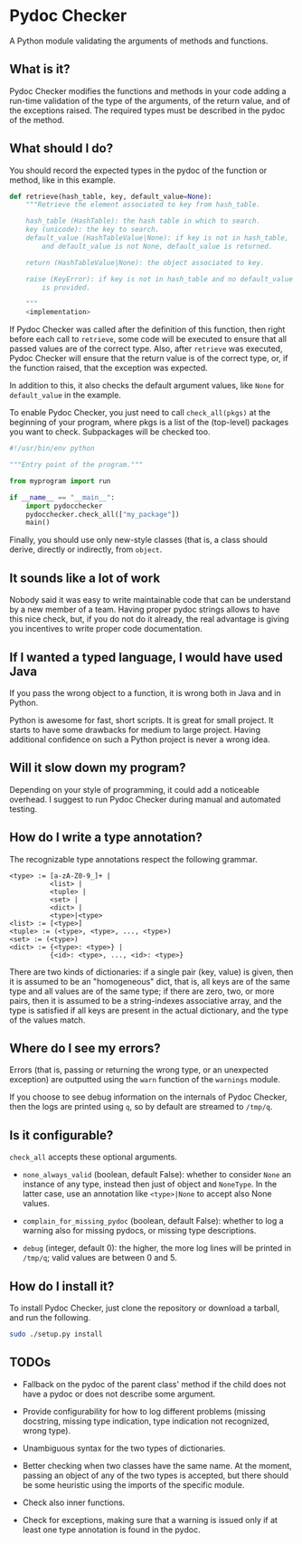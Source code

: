 Pydoc Checker
=============

A Python module validating the arguments of methods and functions.


What is it?
-----------

Pydoc Checker modifies the functions and methods in your code adding a
run-time validation of the type of the arguments, of the return value,
and of the exceptions raised. The required types must be described in
the pydoc of the method.


What should I do?
-----------------

You should record the expected types in the pydoc of the function or
method, like in this example.

```python
def retrieve(hash_table, key, default_value=None):
    """Retrieve the element associated to key from hash_table.

    hash_table (HashTable): the hash table in which to search.
    key (unicode): the key to search.
    default_value (HashTableValue|None): if key is not in hash_table,
        and default_value is not None, default_value is returned.

    return (HashTableValue|None): the object associated to key.

    raise (KeyError): if key is not in hash_table and no default_value
        is provided.

    """
    <implementation>
```

If Pydoc Checker was called after the definition of this function,
then right before each call to ```retrieve```, some code will be
executed to ensure that all passed values are of the correct
type. Also, after ```retrieve``` was executed, Pydoc Checker will
ensure that the return value is of the correct type, or, if the
function raised, that the exception was expected.

In addition to this, it also checks the default argument values, like
```None``` for ```default_value``` in the example.

To enable Pydoc Checker, you just need to call ```check_all(pkgs)```
at the beginning of your program, where pkgs is a list of the
(top-level) packages you want to check. Subpackages will be checked
too.

```python
#!/usr/bin/env python

"""Entry point of the program."""

from myprogram import run

if __name__ == "__main__":
    import pydocchecker
    pydocchecker.check_all(["my_package"])
    main()
```

Finally, you should use only new-style classes (that is, a class
should derive, directly or indirectly, from ```object```.


It sounds like a lot of work
----------------------------

Nobody said it was easy to write maintainable code that can be
understand by a new member of a team. Having proper pydoc strings
allows to have this nice check, but, if you do not do it already, the
real advantage is giving you incentives to write proper code
documentation.


If I wanted a typed language, I would have used Java
----------------------------------------------------

If you pass the wrong object to a function, it is wrong both in Java
and in Python.

Python is awesome for fast, short scripts. It is great for small
project. It starts to have some drawbacks for medium to large
project. Having additional confidence on such a Python project is
never a wrong idea.


Will it slow down my program?
-----------------------------

Depending on your style of programming, it could add a noticeable
overhead. I suggest to run Pydoc Checker during manual and automated
testing.


How do I write a type annotation?
---------------------------------

The recognizable type annotations respect the following grammar.

```
<type> := [a-zA-Z0-9_]+ |
          <list> |
          <tuple> |
          <set> |
          <dict> |
          <type>|<type>
<list> := [<type>]
<tuple> := (<type>, <type>, ..., <type>)
<set> := (<type>)
<dict> := {<type>: <type>} |
          {<id>: <type>, ..., <id>: <type>}
```

There are two kinds of dictionaries: if a single pair (key, value) is
given, then it is assumed to be an "homogeneous" dict, that is, all
keys are of the same type and all values are of the same type; if
there are zero, two, or more pairs, then it is assumed to be a
string-indexes associative array, and the type is satisfied if all
keys are present in the actual dictionary, and the type of the values
match.


Where do I see my errors?
-------------------------

Errors (that is, passing or returning the wrong type, or an unexpected
exception) are outputted using the ```warn``` function of the
```warnings``` module.

If you choose to see debug information on the internals of Pydoc
Checker, then the logs are printed using ```q```, so by default are
streamed to ```/tmp/q```.


Is it configurable?
-------------------

```check_all``` accepts these optional arguments.

- ```none_always_valid``` (boolean, default False): whether to
  consider ```None``` an instance of any type, instead then just of
  object and ```NoneType```.  In the latter case, use an annotation
  like ```<type>|None``` to accept also None values.

- ```complain_for_missing_pydoc``` (boolean, default False): whether
  to log a warning also for missing pydocs, or missing type
  descriptions.

- ```debug``` (integer, default 0): the higher, the more log lines
  will be printed in ```/tmp/q```; valid values are between 0 and 5.


How do I install it?
----------------

To install Pydoc Checker, just clone the repository or download a
tarball, and run the following.

```bash
sudo ./setup.py install
```


TODOs
-----

- Fallback on the pydoc of the parent class' method if the child does
  not have a pydoc or does not describe some argument.

- Provide configurability for how to log different problems (missing
  docstring, missing type indication, type indication not recognized,
  wrong type).

- Unambiguous syntax for the two types of dictionaries.

- Better checking when two classes have the same name. At the moment,
  passing an object of any of the two types is accepted, but there
  should be some heuristic using the imports of the specific module.

- Check also inner functions.

- Check for exceptions, making sure that a warning is issued only if
  at least one type annotation is found in the pydoc.
